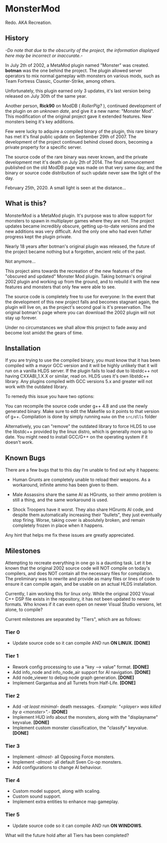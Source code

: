 # MonsterMod

Redo. AKA Recreation.

## History

*-Do note that due to the obscurity of the project, the information displayed here may be incorrect or inaccurate.-*

In July 2th of 2002, a MetaMod plugin named "Monster" was created. **botman** was the one behind the project. The plugin allowed server operators to mix normal gameplay with monsters on various mods, such as Team Fortress Classic, Counter-Strike, among others.

Unfortunately, this plugin earned only 3 updates, it's last version being released on July 30th of the same year.

Another person, **Rick90** on ModDB ( *RollerPig?* ), continued development of the plugin on *an unknown date*, and give it a new name: "Monster Mod". This modification of the original project gave it extended features. New monsters being it's key additions.

Few were lucky to adquire a compiled binary of the plugin, this rare binary has met it's final public update on September 29th of 2007. The development of the project continued behind closed doors, becoming a private property for a specific server.

The source code of the rare binary was never known, and the private development met it's death on July 2th of 2014. The final announcement published on the old ModDB page was made on that very same day, and the binary or source code distribution of such update never saw the light of the day.

February 25th, 2020.
A small light is seen at the distance...

## What is this?

MonsterMod is a MetaMod plugin. It's purpose was to allow support for monsters to spawn in multiplayer games where they are not. The project updates became incredibly obscure, getting up-to-date versions and the new additions was very difficult. And the only one who had even futher progress kept the plugin private.

Nearly 18 years after botman's original plugin was released, the future of the project became nothing but a forgotten, ancient relic of the past.

Not anymore...

This project aims towards the recreation of the new features of the "obscured and updated" Monster Mod plugin. Taking botman's original 2002 plugin and working up from the ground, and to rebuild it with the new features and monsters that only few were able to see.

The source code is completely free to use for everyone: In the event that the development of this new project falls and becomes stagnant again, the plugin will live on, as the project's second goal is it's preservation. The original botman's page where you can download the 2002 plugin will not stay up forever.

Under no circumstances we shall allow this project to fade away and become lost amidst the gears of time.

## Installation

If you are trying to use the compiled binary, you must know that it has been compiled with a mayor GCC version and it will be highly unlikely that it will run on a vanilla HLDS server. If the plugin fails to load due to libstdc++ not having CXXABI_1.X.X or similar, read on. HLDS uses it's own libstdc++ library. Any plugins compiled with GCC versions 5.x and greater will not work with the outdated library.

To remedy this issue you have two options:

You can recompile the source code under g++ 4.8 and use the newly generated binary. Make sure to edit the Makefile so it points to that version of g++. Compilation is done by simply running `make` on the `src/dlls` folder

Alternatively, you can "remove" the outdated library to force HLDS to use the libstdc++ provided by the linux distro, which is generally more up to date. You might need to install GCC/G++ on the operating system if it doesn't work.

## Known Bugs

There are a few bugs that to this day I'm unable to find out why it happens:

- Human Grunts are completely unable to reload their weapons. As a workaround, infinite ammo has been given to them.

- Male Assassins share the same AI as HGrunts, so their ammo problem is still a thing, and the same workaround is used.

- Shock Troopers have it worst. They also share HGrunts AI code, and despite them automatically increasing their "bullets", they just eventually stop firing. Worse, taking cover is absolutely broken, and remain completely frozen in place when it happens.

Any hint that helps me fix these issues are greatly appreciated.

## Milestones

Attempting to recreate everything in one go is a daunting task.
Let it be known that the original 2002 source code will NOT compile on today's compilers, and does NOT contain all the necessary files for compilation. The preliminary was to rewrite and provide as many files or lines of code to ensure it can compile again, and be usable on an actual HLDS installation.

Currently, I aim working this for linux only. While the original 2002 Visual C++ DSP file exists in the repository, it has not been updated to newer formats. Who knows if it can even open on newer Visual Studio versions, let alone, to compile?

Current milestones are separated by "Tiers", which are as follows:

### Tier 0

- Update source code so it can compile AND run **ON LINUX**. **[DONE]**

### Tier 1

- Rework config processing to use a "key --> value" format. **[DONE]**
- Add info_node and info_node_air support for AI navigation. **[DONE]**
- Add node_viewer to debug node graph generation. **[DONE]**
- Implement Gargantua and all Turrets from Half-Life. **[DONE]**

### Tier 2

- Add *-at least minimal-* death messages. *-Example: "\<player\> was killed by a \<monster\>".-* **[DONE]**
- Implement HUD info about the monsters, along with the "displayname" keyvalue. **[DONE]**
- Implement custom monster classification, the "classify" keyvalue. **[DONE]**

### Tier 3

- Implement *-almost-* all Opposing Force monsters.
- Implement *-almost-* all default Sven Co-op monsters.
- Add configurations to change AI behaviour.

### Tier 4

- Custom model support, along with scaling.
- Custom sound support.
- Implement extra entities to enhance map gameplay.

### Tier 5

- Update source code so it can compile AND run **ON WINDOWS**.


What will the future hold after all Tiers has been completed?
